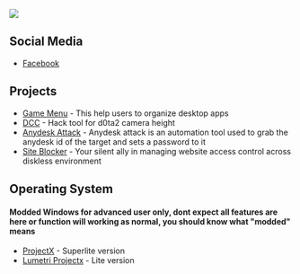 ![](https://komarev.com/ghpvc/?username=unrealisticfaces)

## Social Media

- [ Facebook ](https://wwww.facebook.com/kthdavidx)
  
## Projects

- [Game Menu](https://www.facebook.com/kthdavidx/posts/pfbid02RsvfnYiSidJTzND2rdmYJbAVrDBFPN5TqMzJXLwLznpptRVzpH3A5MFDHWCX5K4bl) - This help users to organize desktop apps
- [DCC](https://github.com/unrealisticfaces/ProjectX-DCC) - Hack tool for d0ta2 camera height
- [Anydesk Attack](https://github.com/unrealisticfaces/anydesk-attack) - Anydesk attack is an automation tool used to grab the anydesk id of the target and sets a password to it
- [Site Blocker](https://github.com/unrealisticfaces/site-blocker) - Your silent ally in managing website access control across diskless environment


## Operating System

#### Modded Windows for advanced user only, dont expect all features are here or function will working as normal, you should know what "modded" means

- [ProjectX](https://www.mediafire.com/file/8ovyviaasfhupoz/LUMETRI_PROJECT.rar/file) -  Superlite version
- [Lumetri Projectx](https://www.mediafire.com/file/8ovyviaasfhupoz/LUMETRI_PROJECT.rar/file) -  Lite version
